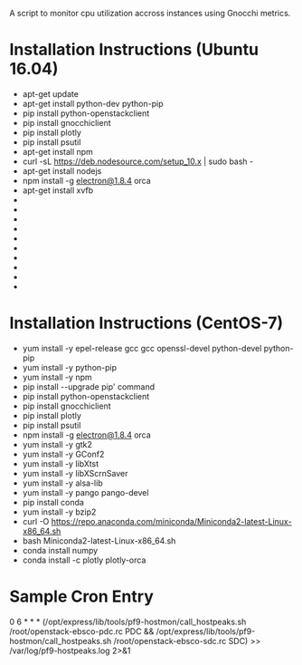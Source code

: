 A script to monitor cpu utilization accross instances using Gnocchi metrics.

# Installation Instructions (Ubuntu 16.04)
* apt-get update
* apt-get install python-dev python-pip
* pip install python-openstackclient
* pip install gnocchiclient
* pip install plotly
* pip install psutil
* apt-get install npm
* curl -sL https://deb.nodesource.com/setup_10.x | sudo bash -
* apt-get install nodejs
* npm install -g electron@1.8.4 orca
* apt-get install xvfb
* 
* 
* 
* 
* 
* 
* 
* 
* 
* 

# Installation Instructions (CentOS-7)
* yum install -y epel-release gcc gcc openssl-devel python-devel python-pip
* yum install -y python-pip
* yum install -y npm
* pip install --upgrade pip' command
* pip install python-openstackclient
* pip install gnocchiclient
* pip install plotly
* pip install psutil
* npm install -g electron@1.8.4 orca
* yum install -y gtk2
* yum install -y GConf2
* yum install -y libXtst
* yum install -y libXScrnSaver
* yum install -y alsa-lib
* yum install -y pango pango-devel
* pip install conda
* yum install -y bzip2
* curl -O https://repo.anaconda.com/miniconda/Miniconda2-latest-Linux-x86_64.sh
* bash Miniconda2-latest-Linux-x86_64.sh
* conda install numpy
* conda install -c plotly plotly-orca

# Sample Cron Entry
0 6 * * * (/opt/express/lib/tools/pf9-hostmon/call_hostpeaks.sh /root/openstack-ebsco-pdc.rc PDC && /opt/express/lib/tools/pf9-hostmon/call_hostpeaks.sh /root/openstack-ebsco-sdc.rc SDC) >> /var/log/pf9-hostpeaks.log 2>&1
